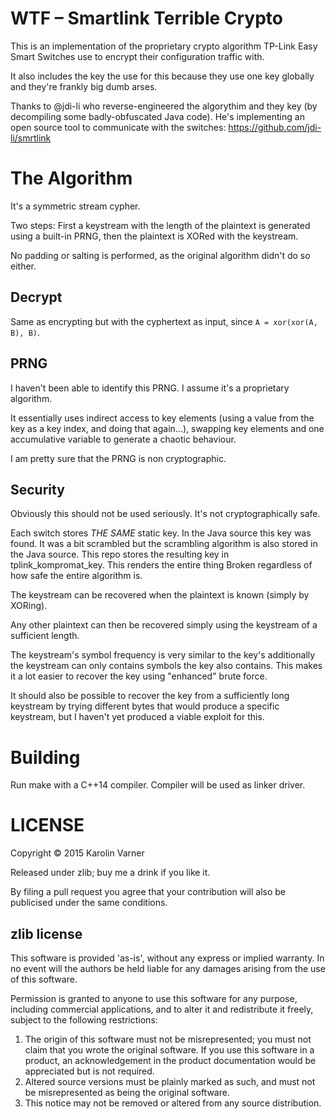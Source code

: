 # WTF – Smartlink Terrible Crypto

This is an implementation of the proprietary crypto
algorithm TP-Link Easy Smart Switches use to encrypt their
configuration traffic with.

It also includes the key the use for this because they use
one key globally and they're frankly big dumb arses.

Thanks to @jdi-li who reverse-engineered the algorythim and
they key (by decompiling some badly-obfuscated Java code).
He's implementing an open source tool to communicate with
the switches: https://github.com/jdi-li/smrtlink

# The Algorithm

It's a symmetric stream cypher.

Two steps: First a keystream with the length of the plaintext
is generated using a built-in PRNG, then the plaintext is
XORed with the keystream.

No padding or salting is performed, as the original
algorithm didn't do so either.

## Decrypt

Same as encrypting but with the cyphertext as input, since
`A = xor(xor(A, B), B)`.

## PRNG

I haven't been able to identify this PRNG. I assume it's
a proprietary algorithm.

It essentially uses indirect access to key elements (using
a value from the key as a key index, and doing that again...),
swapping key elements and one accumulative variable to
generate a chaotic behaviour.

I am pretty sure that the PRNG is non cryptographic.

## Security

Obviously this should not be used seriously. It's not
cryptographically safe.

Each switch stores *THE SAME* static key. In the Java source
this key was found. It was a bit scrambled but the
scrambling algorithm is also stored in the Java source.
This repo stores the resulting key in tplink_kompromat_key.
This renders the entire thing Broken regardless of how safe
the entire algorithm is.

The keystream can be recovered when the plaintext is known
(simply by XORing).

Any other plaintext can then be recovered simply using the
keystream of a sufficient length.

The keystream's symbol frequency is very similar to the
key's additionally the keystream can only contains symbols
the key also contains.
This makes it a lot easier to recover the key using
"enhanced" brute force.

It should also be possible to recover the key from
a sufficiently long keystream by trying different bytes that
would produce a specific keystream, but I haven't yet
produced a viable exploit for this.

# Building

Run make with a C++14 compiler.
Compiler will be used as linker driver.

# LICENSE

Copyright © 2015 Karolin Varner

Released under zlib; buy me a drink if you like it.

By filing a pull request you agree that your contribution
will also be publicised under the same conditions.

## zlib license

This software is provided 'as-is', without any express or
implied warranty. In no event will the authors be held
liable for any damages arising from the use of this
software.

Permission is granted to anyone to use this software for any
purpose, including commercial applications, and to alter it
and redistribute it freely, subject to the following
restrictions:

1. The origin of this software must not be misrepresented;
   you must not claim that you wrote the original software.
   If you use this software in a product, an acknowledgement
   in the product documentation would be appreciated but is
   not required.
2. Altered source versions must be plainly marked as such,
   and must not be misrepresented as being the original
   software.
3. This notice may not be removed or altered from any source
   distribution.

